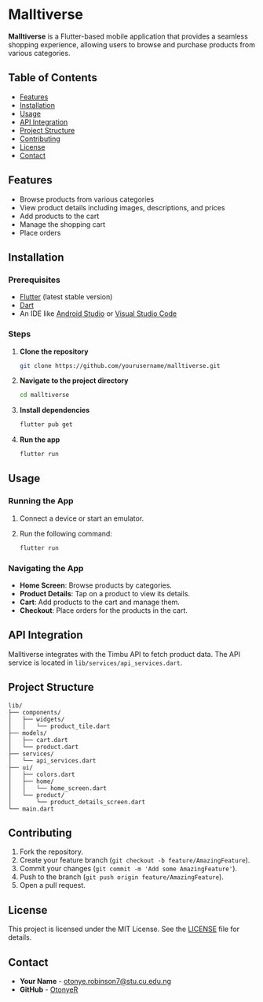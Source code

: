 # Malltiverse

**Malltiverse** is a Flutter-based mobile application that provides a seamless shopping experience, allowing users to browse and purchase products from various categories.

## Table of Contents

- [Features](#features)
- [Installation](#installation)
- [Usage](#usage)
- [API Integration](#api-integration)
- [Project Structure](#project-structure)
- [Contributing](#contributing)
- [License](#license)
- [Contact](#contact)

## Features

- Browse products from various categories
- View product details including images, descriptions, and prices
- Add products to the cart
- Manage the shopping cart
- Place orders

## Installation

### Prerequisites

- [Flutter](https://flutter.dev/docs/get-started/install) (latest stable version)
- [Dart](https://dart.dev/get-dart)
- An IDE like [Android Studio](https://developer.android.com/studio) or [Visual Studio Code](https://code.visualstudio.com/)

### Steps

1. **Clone the repository**

   ```bash
   git clone https://github.com/yourusername/malltiverse.git
   ```

2. **Navigate to the project directory**

   ```bash
   cd malltiverse
   ```

3. **Install dependencies**

   ```bash
   flutter pub get
   ```

4. **Run the app**

   ```bash
   flutter run
   ```

## Usage

### Running the App

1. Connect a device or start an emulator.
2. Run the following command:

   ```bash
   flutter run
   ```

### Navigating the App

- **Home Screen**: Browse products by categories.
- **Product Details**: Tap on a product to view its details.
- **Cart**: Add products to the cart and manage them.
- **Checkout**: Place orders for the products in the cart.

## API Integration

Malltiverse integrates with the Timbu API to fetch product data. The API service is located in `lib/services/api_services.dart`.

## Project Structure

```plaintext
lib/
├── components/
│   ├── widgets/
│   │   └── product_tile.dart
├── models/
│   ├── cart.dart
│   └── product.dart
├── services/
│   └── api_services.dart
├── ui/
│   ├── colors.dart
│   ├── home/
│   │   └── home_screen.dart
│   └── product/
│       └── product_details_screen.dart
└── main.dart
```

## Contributing

1. Fork the repository.
2. Create your feature branch (`git checkout -b feature/AmazingFeature`).
3. Commit your changes (`git commit -m 'Add some AmazingFeature'`).
4. Push to the branch (`git push origin feature/AmazingFeature`).
5. Open a pull request.

## License

This project is licensed under the MIT License. See the [LICENSE](LICENSE) file for details.

## Contact

- **Your Name** - [otonye.robinson7@stu.cu.edu.ng](mailto:otonye.robinson7@stu.cu.edu.ng)
- **GitHub** - [OtonyeR](https://github.com/OtonyeR)
